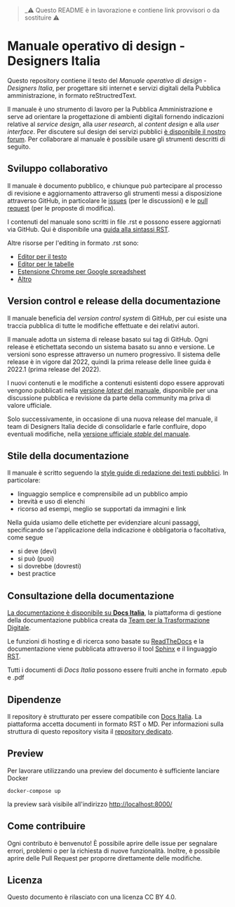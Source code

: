> _⚠️ Questo README è in lavorazione e contiene link provvisori o da sostituire ⚠️

# Manuale operativo di design - Designers Italia
Questo repository contiene il testo del *Manuale operativo di design - Designers Italia*, per progettare siti internet e servizi digitali della Pubblica amministrazione, in formato reStructredText.

Il manuale è uno strumento di lavoro per la Pubblica Amministrazione e serve ad orientare la progettazione di ambienti digitali fornendo indicazioni relative al *service design*, alla *user research*, al *content design* e alla *user interface*. Per discutere sul design dei servizi pubblici [è disponibile il nostro forum](https://forum.italia.it/c/design). Per collaborare al manuale è possibile usare gli strumenti descritti di seguito.

## Sviluppo collaborativo
Il manuale è documento pubblico, e chiunque può partecipare al processo di revisione e aggiornamento attraverso gli strumenti messi a disposizione attraverso GitHub, in particolare le [issues](https://guides.github.com/features/issues/) (per le discussioni) e le [pull request](https://help.github.com/articles/about-pull-requests/) (per le proposte di modifica).

I contenuti del manuale sono scritti in file .rst e possono essere aggiornati via GitHub. Qui è disponibile una [guida alla sintassi RST](http://docutils.sourceforge.net/docs/user/rst/quickref.html).

Altre risorse per l'editing in formato .rst sono:
- [Editor per il testo](http://rst.ninjs.org/)
- [Editor per le tabelle](http://truben.no/table/)
- [Estensione Chrome per Google spreadsheet](https://chrome.google.com/webstore/detail/markdowntablemaker/cofkbgfmijanlcdooemafafokhhaeold)
- [Altro](http://docutils.sourceforge.net/docs/user/links.html#editors)

## Version control e release della documentazione
Il manuale beneficia del *version control system* di GitHub, per cui esiste una traccia pubblica di tutte le modifiche effettuate e dei relativi autori.

Il manuale adotta un sistema di release basato sui tag di GitHub. Ogni release è etichettata secondo un sistema basato su anno e versione. Le versioni sono espresse attraverso un numero progressivo. Il sistema delle release è in vigore dal 2022, quindi la prima release delle linee guida è 2022.1 (prima release del 2022).

I nuovi contenuti e le modifiche a contenuti esistenti dopo essere approvati vengono pubblicati nella [versione *latest* del manuale](#), disponibile per una discussione pubblica e revisione da parte della community ma priva di valore ufficiale.

Solo successivamente, in occasione di una nuova release del manuale, il team di Designers Italia decide di consolidarle e farle confluire, dopo eventuali modifiche, nella [versione ufficiale *stable* del manuale](#).

## Stile della documentazione
Il manuale è scritto seguendo la [style guide di redazione dei testi pubblici](#). In particolare:
- linguaggio semplice e comprensibile ad un pubblico ampio
- brevità e uso di elenchi
- ricorso ad esempi, meglio se supportati da immagini e link

Nella guida usiamo delle etichette per evidenziare alcuni passaggi, specificando se l'applicazione della indicazione è obbligatoria o facoltativa, come segue
- si deve (devi)
- si può (puoi)
- si dovrebbe (dovresti)
- best practice

## Consultazione della documentazione
[La documentazione è disponibile su **Docs Italia**](#), la piattaforma di gestione della documentazione pubblica creata da [Team per la Trasformazione Digitale](https://teamdigitale.governo.it/).

Le funzioni di hosting e di ricerca sono basate su [ReadTheDocs](https://readthedocs.org/) e la documentazione viene pubblicata attraverso il tool [Sphinx](http://www.sphinx-doc.org/en/stable/) e il linguaggio [RST](http://docutils.sourceforge.net/rst.html).

Tutti i documenti di *Docs Italia* possono essere fruiti anche in formato .epub e .pdf


## Dipendenze

Il repository è strutturato per essere compatibile con [Docs Italia](https://docs.italia.it/).
La piattaforma accetta documenti in formato RST o MD.
Per informazioni sulla struttura di questo repository visita il [repository
dedicato](https://github.com/italia/docs-italia-starter-kit).

## Preview

Per lavorare utilizzando una preview del documento è sufficiente lanciare Docker

```shell
docker-compose up
```

la preview sarà visibile all'indirizzo [http://localhost:8000/](http://localhost:8000/)

## Come contribuire

Ogni contributo è benvenuto!
È possibile aprire delle issue per segnalare errori, problemi o per la richiesta di nuove funzionalità.
Inoltre, è possibile aprire delle Pull Request per proporre direttamente delle modifiche.

## Licenza

Questo documento è rilasciato con una licenza CC BY 4.0.
